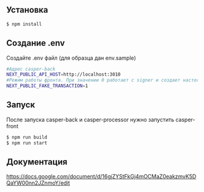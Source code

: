 ## Установка

```bash
$ npm install
```

## Создание .env
Создайте .env файл (для образца дан env.sample)

```bash
#Адрес casper-back
NEXT_PUBLIC_API_HOST=http://localhost:3010
#Режим работы фронта. При значении 0 работает с signer и создает настоящие транзации, зарегистрированные в casper (пока доступно только на localhost). При 1 - фейковый режим для прочих доменов, транзакции захардкожены и создаются без участия signer
NEXT_PUBLIC_FAKE_TRANSACTION=1
```

## Запуск

После запуска casper-back и casper-processor нужно запустить casper-front

```bash
$ npm run build
$ npm run start
```

## Документация

https://docs.google.com/document/d/16gjZYStFkGj4mOCMaZ0eakzmvK5DQaYW00nn2JZnmoY/edit
